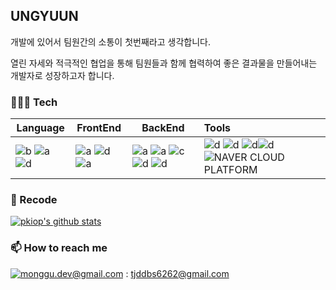 ## UNGYUUN

개발에 있어서 팀원간의 소통이 첫번째라고 생각합니다.

열린 자세와 적극적인 협업을 통해 팀원들과 함께 협력하여 좋은 결과물을 만들어내는 개발자로 성장하고자 합니다.



### 🧑🏻‍💻 Tech



| Language                                                     | FrontEnd                                                     | BackEnd                                                      | Tools                                                        |
| ------------------------------------------------------------ | ------------------------------------------------------------ | ------------------------------------------------------------ | :----------------------------------------------------------- |
| ![b](https://img.shields.io/badge/java-007396?style=flat-square&logo=java&logoColor=white) ![a](https://img.shields.io/badge/JavaScript-f7df11?style=flat-square&logo=JavaScript&logoColor=black) ![d](https://img.shields.io/badge/Python3-306998?style=flat-square&logo=python&logoColor=white) | ![a](https://img.shields.io/badge/React-61dafb?style=flat-square&logo=React&logoColor=black) ![d](https://img.shields.io/badge/Jsp-e76f00?style=flat-square&logo=jsp&logoColor=white)![a](https://img.shields.io/badge/Jquery-0769AD?style=flat-square&logo=jquery&logoColor=black) | ![a](https://img.shields.io/badge/spring-6DB33F?style=flat-square&logo=spring&logoColor=white) ![a](https://img.shields.io/badge/flask-000000?style=flat-square&logo=flask&logoColor=white) ![c](https://img.shields.io/badge/MongoDB-47A248?style=flat-square&logo=MongoDB&logoColor=white)  ![d](https://img.shields.io/badge/MySQL-4479A1?style=flat-square&logo=MySQL&logoColor=white) ![d](https://img.shields.io/badge/oracle-F80000?style=flat-square&logo=oracle&logoColor=white) | ![d](https://img.shields.io/badge/Nginx-009639?style=flat-square&logo=Nginx&logoColor=white) ![d](https://img.shields.io/badge/docker-2496ED?style=flat-square&logo=docker&logoColor=white) ![d](https://img.shields.io/badge/Jenkins-D24939?style=flat-square&logo=jenkins&logoColor=white)![d](https://img.shields.io/badge/AWS-232F3E?style=flat-square&logo=AWS&logoColor=white) ![NAVER CLOUD PLATFORM](https://img.shields.io/badge/NAVER%20CLOUD%20PLATFORM-80000?style=flat-square&logo=naver&logoColor=white) |



### 📝 Recode

[![pkiop's github stats](https://github-readme-stats.vercel.app/api?username=ungyuun)](https://github.com/anuraghazra/github-readme-stats)  <!--<img src="https://github-readme-stats.vercel.app/api/top-langs/?username=ungyuun&exclude_repo=songyouyoung.github.io&layout=compact&theme=tokyonight" height = "195px"/>-->



### 📫  How to reach me
[![monggu.dev@gmail.com](https://img.shields.io/badge/Gmail-d14836?style=flat-square&logo=Gmail&logoColor=white&link=mailto:pkiopb@gmail.com)](mailto:pkiopb@gmail.com) : tjddbs6262@gmail.com 